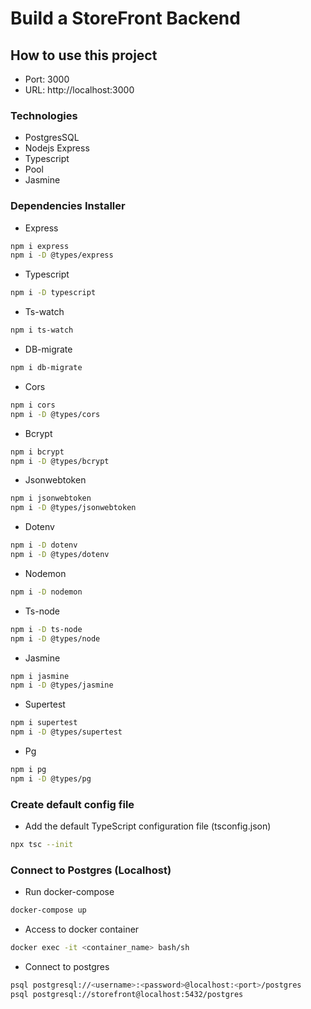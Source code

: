 # Build a StoreFront Backend
## How to use this project
- Port: 3000
- URL: http://localhost:3000

### Technologies
- PostgresSQL
- Nodejs Express
- Typescript
- Pool
- Jasmine

### Dependencies Installer

* Express
```bash
npm i express
npm i -D @types/express
```

* Typescript
```bash
npm i -D typescript
```

* Ts-watch
```bash
npm i ts-watch
```

* DB-migrate
```bash
npm i db-migrate
```

* Cors
```bash
npm i cors
npm i -D @types/cors
```

* Bcrypt
```bash
npm i bcrypt
npm i -D @types/bcrypt
```

* Jsonwebtoken
```bash
npm i jsonwebtoken
npm i -D @types/jsonwebtoken
```

* Dotenv
```bash
npm i -D dotenv
npm i -D @types/dotenv
```

* Nodemon
```bash
npm i -D nodemon
```

* Ts-node
```bash
npm i -D ts-node
npm i -D @types/node
```

* Jasmine
```bash
npm i jasmine
npm i -D @types/jasmine
```

* Supertest
```bash
npm i supertest
npm i -D @types/supertest
```

* Pg
```bash
npm i pg
npm i -D @types/pg
```

### Create default config file

* Add the default TypeScript configuration file (tsconfig.json)
```bash
npx tsc --init
```

### Connect to Postgres (Localhost)

* Run docker-compose
```bash
docker-compose up
```

* Access to docker container
```bash
docker exec -it <container_name> bash/sh
```

* Connect to postgres
```bash
psql postgresql://<username>:<password>@localhost:<port>/postgres
psql postgresql://storefront@localhost:5432/postgres
```